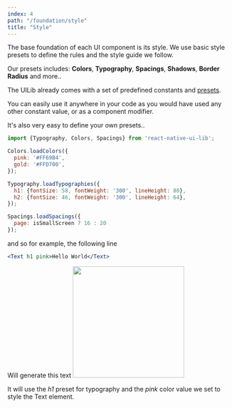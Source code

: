 ```yaml
---
index: 4
path: "/foundation/style"
title: "Style"
---
```

The base foundation of each UI component is its style.
We use basic style presets to define the rules and the style guide we follow.

Our presets includes: **Colors**, **Typography**, **Spacings**, **Shadows**, **Border Radius** and more..

The UILib already comes with a set of predefined constants and [presets](https://github.com/wix/react-native-ui-lib/tree/master/src/style).

You can easily use it anywhere in your code as you would have used any other constant value, or as a component modifier.

It's also very easy to define your own presets..

```jsx
import {Typography, Colors, Spacings} from 'react-native-ui-lib';

Colors.loadColors({
  pink: '#FF69B4',
  gold: '#FFD700',
});

Typography.loadTypographies({
  h1: {fontSize: 58, fontWeight: '300', lineHeight: 80},
  h2: {fontSize: 46, fontWeight: '300', lineHeight: 64},
});

Spacings.loadSpacings({
  page: isSmallScreen ? 16 : 20
});
```

and so for example, the following line

```jsx
<Text h1 pink>Hello World</Text>
```
Will generate this text
<img src="https://cloud.githubusercontent.com/assets/1780255/24792314/296b7ebc-1b86-11e7-8580-9252d1ddf5d9.png" width="250"/>

It will use the _h1_ preset for typography and the _pink_ color value we set to style the Text element. 